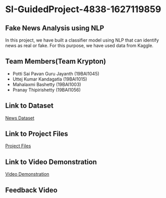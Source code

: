 # SI-GuidedProject-4838-1627119859

## Fake News Analysis using NLP

In this project, we have built a classifier model using NLP that can identify news as real or fake. For this purpose, we have used data from Kaggle.

## Team Members(Team Krypton)

- Potti Sai Pavan Guru Jayanth (19BAI1045)
- Uttej Kumar Kandagatla (19BAI1015)
- Mahalaxmi Bashetty (19BAI1003)
- Pranay Thipirishetty (19BAI1056)


## Link to Dataset
[News Dataset](https://drive.google.com/file/d/1mqEpnZho-oUhSsgBnE0fwPsaogkNzKqd/view?usp=sharing)

## Link to Project Files
[Project Files](https://drive.google.com/drive/folders/1Yua4Z0VK3XAGV1hLt-iUR1B26FFuwn8a?usp=sharing)

## Link to Video Demonstration
[Video Demonstration](https://drive.google.com/file/d/15DJ2-z4iV9kD1CAWScqFFdn3UvY8vw2i/view?usp=sharing)

## Feedback Video
